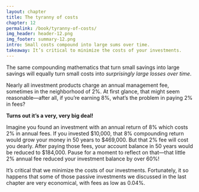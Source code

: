 ```yaml
---
layout: chapter
title: The tyranny of costs
chapter: 12
permalink: /book/tyranny-of-costs/
img_header: header-12.png
img_footer: summary-12.png
intro: Small costs compound into large sums over time.
takeaway: It’s critical to minimize the costs of your investments.
---
```


The same compounding mathematics that turn small savings into large savings will equally turn small costs into *surprisingly large losses over time*.

Nearly all investment products charge an annual management fee, sometimes in the neighborhood of 2%. At first glance, that might seem reasonable—after all, if you’re earning 8%, what’s the problem in paying 2% in fees?

**Turns out it’s a very, very big deal!**

Imagine you found an investment with an annual return of 8% which costs 2% in annual fees. If you invested $10,000, that 8% compounding return would grow your money in 50 years to $469,000. But that 2% fee will cost you dearly. After paying those fees, your account balance in 50 years would be reduced to $184,000. Pause for a moment to reflect on that—that little 2% annual fee reduced your investment balance by over 60%!

It’s critical that we minimize the costs of our investments. Fortunately, it so happens that some of those passive investments we discussed in the last chapter are very economical, with fees as low as 0.04%.